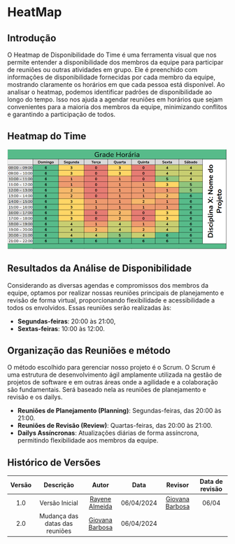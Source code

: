 
# **HeatMap**

## Introdução
O Heatmap de Disponibilidade do Time é uma ferramenta visual que nos permite entender a disponibilidade dos membros da equipe para participar de reuniões ou outras atividades em grupo. Ele é preenchido com informações de disponibilidade fornecidas por cada membro da equipe, mostrando claramente os horários em que cada pessoa está disponível. Ao analisar o heatmap, podemos identificar padrões de disponibilidade ao longo do tempo. Isso nos ajuda a agendar reuniões em horários que sejam convenientes para a maioria dos membros da equipe, minimizando conflitos e garantindo a participação de todos.

## Heatmap do Time
![Heatmap do grupo 4](assets/heatmap.png)

## Resultados da Análise de Disponibilidade
Considerando as diversas agendas e compromissos dos membros da equipe, optamos por realizar nossas reuniões principais de planejamento e revisão de forma virtual, proporcionando flexibilidade e acessibilidade a todos os envolvidos. Essas reuniões serão realizadas às:
- **Segundas-feiras**: 20:00 às 21:00,
- **Sextas-feiras**: 10:00 às 12:00.

## Organização das Reuniões e método


O método escolhido para gerenciar nosso projeto é o Scrum. O Scrum é uma estrutura de desenvolvimento ágil amplamente utilizada na gestão de projetos de software e em outras áreas onde a agilidade e a colaboração são fundamentais. Será baseado nela as reuniões de planejamento e revisão e os dailys.

- **Reuniões de Planejamento (Planning)**: Segundas-feiras, das 20:00 às 21:00.
- **Reuniões de Revisão (Review)**: Quartas-feiras, das 20:00 às 21:00.
- **Dailys Assíncronas**: Atualizações diárias de forma assíncrona, permitindo flexibilidade aos membros da equipe.

## **Histórico de Versões**

| Versão |          Descrição              |     Autor      |      Data      |   Revisor     |    Data de revisão    |  
|:------:|:-------------------------------:|:--------------:|:--------------:|:-------------:|:---------------------:|
|  1.0   | Versão Inicial                    |   [Rayene Almeida](https://github.com/rayenealmeida)      |   06/04/2024   |       [Giovana Barbosa ](https://github.com/gio221)        |     06/04                 |
|  2.0   | Mudança das datas das reuniões                   |   [Giovana Barbosa ](https://github.com/gio221)      |   06/04/2024   |               |                      |

